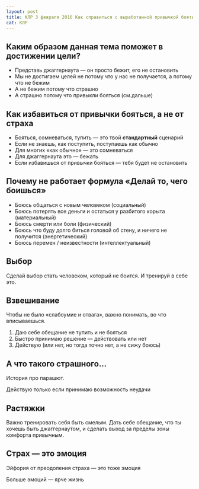 ```yaml
---
layout: post
title: КЛР 3 февраля 2016 Как справиться с выработанной привычкой бояться
cat: КЛР
---
```


## Каким образом данная тема поможет в достижении цели?

- Представь джаггернаута — он просто бежит, его не остановить
- Мы не достигаем целей не потому что у нас не получается, а потому что не бежим
- А не бежим потому что страшно
- А страшно потому что привыкли бояться (см.дальше)

## Как избавиться от привычки бояться, а не от страха

- Бояться, сомневаться, тупить — это твой **стандартный** сценарий
- Если не знаешь, как поступить, поступаешь как обычно
- Для многих «как обычно» — это сомневаться
- Для джаггернаута это — бежать
- Если избавишься от привычки бояться — тебя будет не остановить

## Почему не работает формула «Делай то, чего боишься»

- Боюсь общаться с новым человеком (социальный)
- Боюсь потерять все деньги и остаться у разбитого корыта (материальный)
- Боюсь смерти или боли (физический)
- Боюсь что буду долго биться головой об стену, и ничего не получится (энергетический)
- Боюсь перемен / неизвестности (интеллектуальный)

## Выбор

Сделай выбор стать человеком, который не боится. И тренируй в себе это.

## Взвешивание

Чтобы не было «слабоумие и отвага», важно понимать, во что вписываешься.

1. Даю себе обещание не тупить и не бояться
2. Быстро принимаю решение — действовать или нет
3. Действую (или нет, но тогда точно нет, а не сижу боюсь)

## А что такого страшного...

История про парашют.

Действую только если принимаю возможность неудачи

## Растяжки

Важно тренировать себя быть смелым. Дать себе обещание, что ты хочешь быть джаггернаутом, и сделать выход за пределы зоны комфорта привычным.

## Страх — это эмоция

Эйфория от преодоления страха — это тоже эмоция

Больше эмоций — ярче жизнь